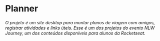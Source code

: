 ﻿# Planner

<h6>O projeto é um site desktop para montar planos de viagem com amigos, registrar atividades e links úteis.
Esse é um dos projetos do evento NLW Journey, um dos conteúdos disponíveis para alunos da Rocketseat.<h6>

 

